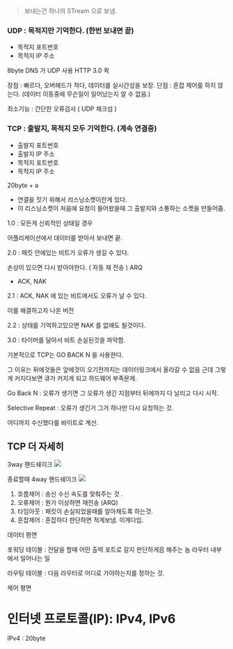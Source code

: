 
> 보내는건 하나의 STream 으로 보냄.




### UDP : 목적지만 기억한다. (한번 보내면 끝)
- 목적지 포트번호
- 목적지 IP 주소

8byte
DNS 가 UDP 사용
HTTP 3.0  퀵 

장점 : 빠르다, 오버헤드가 적다, 데이터를 실시간성을 보장.
단점 : 혼잡 제어를 하지 않는다. (데이터 이동중에 무슨일이 일어났는지 알 수 없음.)

최소기능 : 간단한 오류검사 ( UDP 체크섬 )

### TCP : 출발지, 목적지 모두 기억한다. (계속 연결중)

- 출발지 포트번호 
- 출발지 IP 주소
- 목적지 포트번호
- 목적지 IP 주소

20byte + a


- 연결을 짓기 위해서 리스닝소켓이란게 있다. 
- 이 리스닝소켓이 처음에 요청이 들어왔을때 그 출발지와 소통하는 소켓을 만들어줌.


1.0 : 모든게 신뢰적인 상태일 경우

어플리케이션에서 데이터를 받아서 보내면 끝.

2.0 : 패킷 안에있는 비트가 오류가 생길 수 있다. 

손상이 있으면 다시 받아야한다. ( 자동 재 전송 ) ARQ
 - ACK, NAK

2.1 : ACK, NAK 에 있는 비트에서도 오류가 날 수 있다. 

이를 해결하고자 나온 버전

2.2 : 상태를 기억하고있으면 NAK 를 없애도 될것이다. 

3.0 : 타이머를 달아서 비트 손실된것을 파악함.



기본적으로 TCP는 GO BACK N 을 사용한다. 

그 이유는 뒤에것들은 앞에것이 오기전까지는 데이터링크에서 올라갈 수 없음 근데 그렇게 커지다보면 큐가 커지게 되고 하드웨어 부족문제.

Go Back N : 오류가 생기면 그 오류가 생긴 지점부터 뒤에까지 다 날리고 다시 시작.

Selective Repeat : 오류가 생긴거 그거 하나만 다시 요청하는 것. 

어디까지 수신했다를 바이트로 계산.



## TCP 더 자세히

3way 핸드쉐이크
![](https://velog.velcdn.com/images%2Faverycode%2Fpost%2F22a2bab1-c8dd-4559-88b2-62d03cbff927%2F%E1%84%80%E1%85%B5%E1%84%89%E1%85%AE%E1%86%AF%E1%84%86%E1%85%A7%E1%86%AB%E1%84%8C%E1%85%A5%E1%86%B8-5.jpg)

 종료할때 4way 핸드쉐이크
![](https://velog.velcdn.com/images%2Faverycode%2Fpost%2F3ec34c06-3d54-45f3-a6fb-bc5bfb415001%2F%E1%84%80%E1%85%B5%E1%84%89%E1%85%AE%E1%86%AF%E1%84%86%E1%85%A7%E1%86%AB%E1%84%8C%E1%85%A5%E1%86%B8-6%202.jpg)



1. 흐름제어 : 송신 수신 속도를 맞춰주는 것 .
2. 오류제어 : 뭔가 이상하면 재전송 (ARQ)
3. 타임아웃 : 패킷이 손실되었을때를 알아채도록 하는것. 
4. 혼잡제어 : 혼잡하다 판단하면 적게보냄. 이게다임.



데이터 평면 


포워딩 테이블 : 전달을 할때 어떤 출력 포트로 갈지 판단하게끔 해주는 놈
라우터 내부에서 일어나는 일 

라우팅 테이블 : 다음 라우터로 어디로 가야하는지를 정하는 것. 


제어 평면 


# 인터넷 프로토콜(IP): IPv4, IPv6

IPv4 : 20byte 

